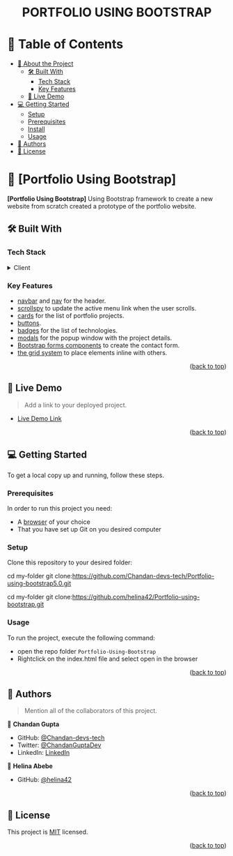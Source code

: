 <a name="readme-top"></a>

<div align="center">
  <br/>

  <h1><b>PORTFOLIO USING BOOTSTRAP</b></h1>

</div>

<!-- TABLE OF CONTENTS -->

# 📗 Table of Contents

- [📖 About the Project](#about-project)
  - [🛠 Built With](#built-with)
    - [Tech Stack](#tech-stack)
    - [Key Features](#key-features)
  - [🚀 Live Demo](#live-demo)
- [💻 Getting Started](#getting-started)
  - [Setup](#setup)
  - [Prerequisites](#prerequisites)
  - [Install](#install)
  - [Usage](#usage)
    <!-- - [Run tests](#run-tests) -->
    <!-- - [Deployment](#triangular_flag_on_post-deployment) -->
- [👥 Authors](#authors)
  <!-- - [🔭 Future Features](#future-features) -->
  <!-- - [🤝 Contributing](#contributing) -->
  <!-- - [⭐️ Show your support](#support) -->
  <!-- - [🙏 Acknowledgements](#acknowledgements) -->
  <!-- - [❓ FAQ (OPTIONAL)](#faq) -->
- [📝 License](#license)

<!-- PROJECT DESCRIPTION -->

# 📖 [Portfolio Using Bootstrap] <a name="about-project"></a>

**[Portfolio Using Bootstrap]** Using Bootstrap framework to create a new website from scratch created a prototype of the portfolio website.

## 🛠 Built With <a name="built-with"></a>

### Tech Stack <a name="tech-stack"></a>

<details>
  <summary>Client</summary>
  <ul>
    <li><a href="https://getbootstrap.com/docs/5.0/">Bootstrap</a></li>
    <li><a href="https://web.dev/learn/css/?gclid=EAIaIQobChMIsdaclZC9_AIViIjVCh2zoAV1EAAYASAAEgJf5PD_BwE">HTML and CSS</a></li>
  </ul>
</details>
</details>

<!-- Features -->

### Key Features <a name="key-features"></a>

- [navbar](https://getbootstrap.com/docs/5.0/components/navbar/) and [nav](https://getbootstrap.com/docs/5.0/components/navs-tabs/) for the header.
- [scrollspy](https://getbootstrap.com/docs/5.0/components/scrollspy/) to update the active menu link when the user scrolls.
- [cards](https://getbootstrap.com/docs/5.0/components/card/) for the list of portfolio projects.
- [buttons](https://getbootstrap.com/docs/5.0/components/buttons/).
- [badges](https://getbootstrap.com/docs/5.0/components/badge/) for the list of technologies.
- [modals](https://getbootstrap.com/docs/5.0/components/modal/) for the popup window with the project details.
- [Bootstrap forms components](https://getbootstrap.com/docs/5.0/forms/overview/) to create the contact form.
- [the grid system](https://getbootstrap.com/docs/5.0/layout/grid/) to place elements inline with others.

<p align="right">(<a href="#readme-top">back to top</a>)</p>

<!-- LIVE DEMO -->

## 🚀 Live Demo <a name="live-demo"></a>

> Add a link to your deployed project.

- [Live Demo Link](https://chandan-devs-tech.github.io/Portfolio-using-bootstrap5.0/)

<p align="right">(<a href="#readme-top">back to top</a>)</p>

<!-- GETTING STARTED -->

## 💻 Getting Started <a name="getting-started"></a>

To get a local copy up and running, follow these steps.

### Prerequisites

In order to run this project you need:

- A [browser](https://www.google.com/search?q=what+is+a+browser&oq=what+is+a+browser&aqs=chrome..69i57.2748j0j1&sourceid=chrome&ie=UTF-8) of your choice
- That you have set up Git on you desired computer

### Setup

Clone this repository to your desired folder:

cd my-folder
git clone:https://github.com/Chandan-devs-tech/Portfolio-using-bootstrap5.0.git

cd my-folder
git clone:https://github.com/helina42/Portfolio-using-bootstrap.git

### Usage

To run the project, execute the following command:

- open the repo folder `Portfolio-Using-Bootstrap`
- Rightclick on the index.html file and select open in the browser

<p align="right">(<a href="#readme-top">back to top</a>)</p>

<!-- AUTHORS -->

## 👥 Authors <a name="authors"></a>

> Mention all of the collaborators of this project.

👤 **Chandan Gupta**

- GitHub: [@Chandan-devs-tech](https://github.com/Chandan-devs-tech)
- Twitter: [@ChandanGuptaDev](https://twitter.com/ChandanGuptaDev)
- LinkedIn: [LinkedIn](https://www.linkedin.com/in/chandangupta-devs/)

👤 **Helina Abebe**

- GitHub: [@helina42](https://github.com/helina42)

<p align="right">(<a href="#readme-top">back to top</a>)</p>

## 📝 License <a name="license"></a>

This project is [MIT](https://github.com/Chandan-devs-tech/Portfolio-Using-Bootstrap/blob/feature/using-bootstrap/MIT.md) licensed.

<p align="right">(<a href="#readme-top">back to top</a>)</p>
